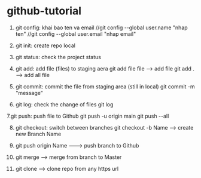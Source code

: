 # github-tutorial

1. git config: khai bao ten va email
//git config --global user.name "nhap ten"
//git config --global user.email "nhap email"

2. git init: create repo local

3. git status: check the project status

4. git add: add file (files) to staging aera
git add file file --> add file
git add .   --> add all file

5. git commit: commit the file from staging area (still in local)
git commit -m "message" 

6. git log: check the change of files
git log 

7.git push: push file to Github
git push -u origin main
git push --all

8. git checkout: switch between branches
git checkout -b Name  --> create new Branch Name

9. git push origin Name ---> push branch to Github

10. git merge <branch name> --> merge from branch to Master
  
 11. git clone <https url> --> clone repo from any https url
